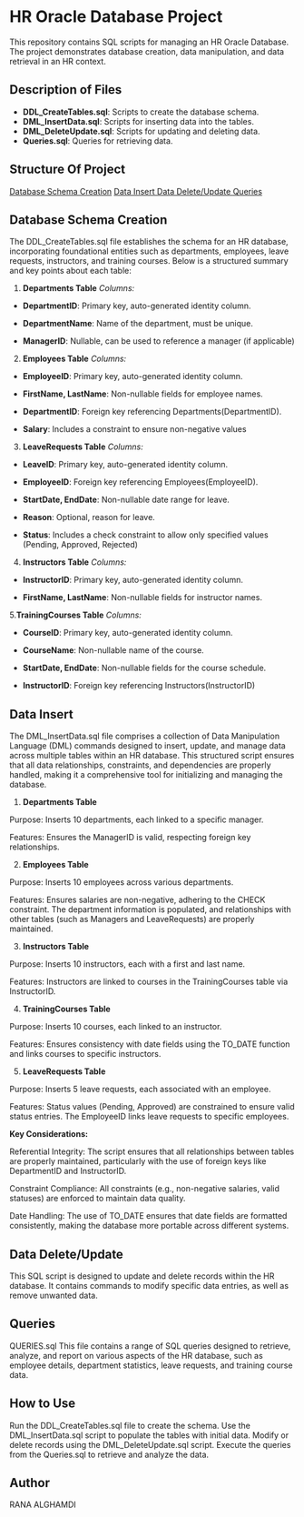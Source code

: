 # HR Oracle Database Project
This repository contains SQL scripts for managing an HR Oracle Database. The project demonstrates database creation, data manipulation, and data retrieval in an HR context.


## Description of Files
- **DDL_CreateTables.sql**: Scripts to create the database schema.
- **DML_InsertData.sql**: Scripts for inserting data into the tables.
- **DML_DeleteUpdate.sql**: Scripts for updating and deleting data.
- **Queries.sql**: Queries for retrieving data.


## Structure Of Project
[Database Schema Creation](https://github.com/ranagh00/HR-Database-Management-System#database-schema-creation)
[Data Insert ]([https://github.com/ranagh00/HR-Database-Management-System#database-schema-creation](https://github.com/ranagh00/HR-Database-Management-System#data-insert))
[Data Delete/Update ]([https://github.com/ranagh00/HR-Database-Management-System#database-schema-creation](https://github.com/ranagh00/HR-Database-Management-System#data-deleteupdate))
[Queries](https://github.com/ranagh00/HR-Database-Management-System#queries)


## Database Schema Creation

The DDL_CreateTables.sql file establishes the schema for an HR database, incorporating foundational entities such as departments, employees, leave requests, instructors, and training courses. Below is a structured summary and key points about each table:

1. **Departments Table**
*Columns:*

- **DepartmentID**: Primary key, auto-generated identity column.

- **DepartmentName**: Name of the department, must be unique.

- **ManagerID**: Nullable, can be used to reference a manager (if applicable)


2. **Employees Table**
*Columns:*

- **EmployeeID**: Primary key, auto-generated identity column.

- **FirstName, LastName**: Non-nullable fields for employee names.

- **DepartmentID**: Foreign key referencing Departments(DepartmentID).

- **Salary**: Includes a constraint to ensure non-negative values


3. **LeaveRequests Table**
*Columns:*

- **LeaveID**: Primary key, auto-generated identity column.

- **EmployeeID**: Foreign key referencing Employees(EmployeeID).

- **StartDate, EndDate**: Non-nullable date range for leave.

- **Reason**: Optional, reason for leave.

- **Status**: Includes a check constraint to allow only specified values (Pending, Approved, Rejected)


4. **Instructors Table**
*Columns:*

- **InstructorID**: Primary key, auto-generated identity column.

- **FirstName, LastName**: Non-nullable fields for instructor names.

5.**TrainingCourses Table**
*Columns:*

- **CourseID**: Primary key, auto-generated identity column.

- **CourseName**: Non-nullable name of the course.

- **StartDate, EndDate**: Non-nullable fields for the course schedule.

- **InstructorID**: Foreign key referencing Instructors(InstructorID)



## Data Insert 

The DML_InsertData.sql file comprises a collection of Data Manipulation Language (DML) commands designed to insert, update, and manage data across multiple tables within an HR database. This structured script ensures that all data relationships, constraints, and dependencies are properly handled, making it a comprehensive tool for initializing and managing the database.


1. **Departments Table**
   
Purpose: Inserts 10 departments, each linked to a specific manager.


Features: Ensures the ManagerID is valid, respecting foreign key relationships.


2. **Employees Table**

Purpose: Inserts 10 employees across various departments.

Features: Ensures salaries are non-negative, adhering to the CHECK constraint. The department information is populated, and relationships with other tables (such as Managers and LeaveRequests) are properly maintained.

3. **Instructors Table**

Purpose: Inserts 10 instructors, each with a first and last name.

Features: Instructors are linked to courses in the TrainingCourses table via InstructorID.

4. **TrainingCourses Table**
   
Purpose: Inserts 10 courses, each linked to an instructor.

Features: Ensures consistency with date fields using the TO_DATE function and links courses to specific instructors.

5. **LeaveRequests Table**
   
Purpose: Inserts 5 leave requests, each associated with an employee.

Features: Status values (Pending, Approved) are constrained to ensure valid status entries. The EmployeeID links leave requests to specific employees.

**Key Considerations:**

Referential Integrity: The script ensures that all relationships between tables are properly maintained, particularly with the use of foreign keys like DepartmentID and InstructorID.

Constraint Compliance: All constraints (e.g., non-negative salaries, valid statuses) are enforced to maintain data quality.

Date Handling: The use of TO_DATE ensures that date fields are formatted consistently, making the database more portable across different systems.


## Data Delete/Update 

This SQL script is designed to update and delete records within the HR database. It contains commands to modify specific data entries, as well as remove unwanted data. 


## Queries

QUERIES.sql This file contains a range of SQL queries designed to retrieve, analyze, and report on various aspects of the HR database, such as employee details, department statistics, leave requests, and training course data.



## How to Use
Run the DDL_CreateTables.sql file to create the schema.
Use the DML_InsertData.sql script to populate the tables with initial data.
Modify or delete records using the DML_DeleteUpdate.sql script.
Execute the queries from the Queries.sql to retrieve and analyze the data.

## Author
RANA ALGHAMDI
